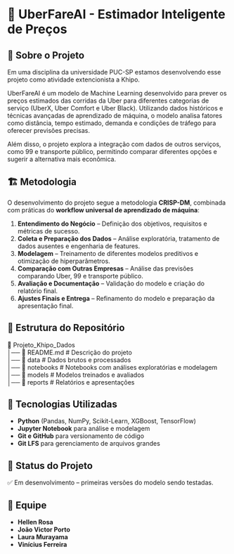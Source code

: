 # **🚖 UberFareAI \- Estimador Inteligente de Preços**

## **📌 Sobre o Projeto**

Em uma disciplina da universidade PUC-SP estamos desenvolvendo esse projeto como atividade extencionista a Khipo.

UberFareAI é um modelo de Machine Learning desenvolvido para prever os preços estimados das corridas da Uber para diferentes categorias de serviço (UberX, Uber Comfort e Uber Black). Utilizando dados históricos e técnicas avançadas de aprendizado de máquina, o modelo analisa fatores como distância, tempo estimado, demanda e condições de tráfego para oferecer previsões precisas.

Além disso, o projeto explora a integração com dados de outros serviços, como 99 e transporte público, permitindo comparar diferentes opções e sugerir a alternativa mais econômica.

## **🏗 Metodologia**

O desenvolvimento do projeto segue a metodologia **CRISP-DM**, combinada com práticas do **workflow universal de aprendizado de máquina**:

1. **Entendimento do Negócio** – Definição dos objetivos, requisitos e métricas de sucesso.  
2. **Coleta e Preparação dos Dados** – Análise exploratória, tratamento de dados ausentes e engenharia de features.  
3. **Modelagem** – Treinamento de diferentes modelos preditivos e otimização de hiperparâmetros.  
4. **Comparação com Outras Empresas** – Análise das previsões comparando Uber, 99 e transporte público.  
5. **Avaliação e Documentação** – Validação do modelo e criação do relatório final.  
6. **Ajustes Finais e Entrega** – Refinamento do modelo e preparação da apresentação final.

## **📂 Estrutura do Repositório**

📁 Projeto\_Khipo\_Dados  
│── 📄 README.md  \# Descrição do projeto  
│── 📂 data       \# Dados brutos e processados  
│── 📂 notebooks  \# Notebooks com análises exploratórias e modelagem  
│── 📂 models     \# Modelos treinados e avaliados  
│── 📂 reports    \# Relatórios e apresentações

## **🔧 Tecnologias Utilizadas**

* **Python** (Pandas, NumPy, Scikit-Learn, XGBoost, TensorFlow)  
* **Jupyter Notebook** para análise e modelagem  
* **Git e GitHub** para versionamento de código  
* **Git LFS** para gerenciamento de arquivos grandes


## **📝 Status do Projeto**

✅ Em desenvolvimento – primeiras versões do modelo sendo testadas.

## **👥 Equipe**

* **Hellen Rosa**  
* **João Victor Porto**  
* **Laura Murayama**  
* **Vinícius Ferreira**

